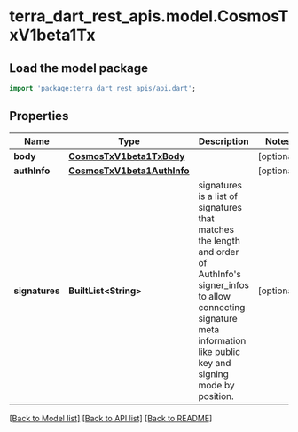 # terra_dart_rest_apis.model.CosmosTxV1beta1Tx

## Load the model package
```dart
import 'package:terra_dart_rest_apis/api.dart';
```

## Properties
Name | Type | Description | Notes
------------ | ------------- | ------------- | -------------
**body** | [**CosmosTxV1beta1TxBody**](CosmosTxV1beta1TxBody.md) |  | [optional] 
**authInfo** | [**CosmosTxV1beta1AuthInfo**](CosmosTxV1beta1AuthInfo.md) |  | [optional] 
**signatures** | **BuiltList&lt;String&gt;** | signatures is a list of signatures that matches the length and order of AuthInfo's signer_infos to allow connecting signature meta information like public key and signing mode by position. | [optional] 

[[Back to Model list]](../README.md#documentation-for-models) [[Back to API list]](../README.md#documentation-for-api-endpoints) [[Back to README]](../README.md)


